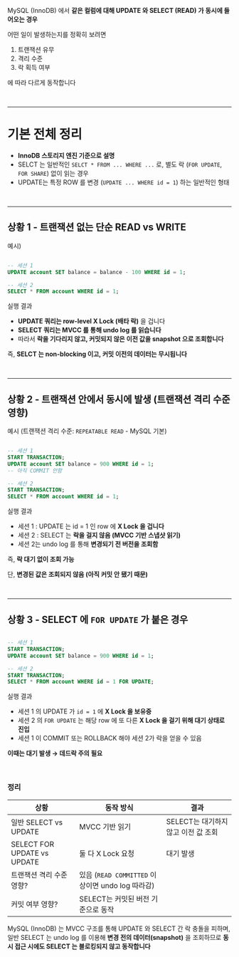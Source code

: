 MySQL (InnoDB) 에서 **같은 컬럼에 대해 UPDATE 와 SELECT (READ) 가 동시에 들어오는 경우**

어떤 일이 발생하는지를 정확히 보려면

1. 트랜잭션 유무
2. 격리 수준
3. 락 획득 여부

에 따라 다르게 동작합니다

</br>

---

# 기본 전체 정리

- **InnoDB 스토리지 엔진 기준으로 설명**
- SELCT 는 일반적인 `SELCT * FROM ... WHERE ...` 로, 별도 락 (`FOR UPDATE`, `FOR SHARE`) 없이 읽는 경우
- UPDATE는 특정 ROW 를 변경 (`UPDATE ... WHERE id = 1`) 하는 일반적인 형태

</br>

---

## 상황 1 - 트랜잭션 없는 단순 READ vs WRITE

예시)

```sql

-- 세션 1
UPDATE account SET balance = balance - 100 WHERE id = 1;

-- 세션 2
SELECT * FROM account WHERE id = 1;
```

실행 결과

- **UPDATE 쿼리는 row-level X Lock (배타 락)** 을 겁니다
- **SELECT 쿼리는 MVCC 를 통해 undo log 를 읽습니다**
- 따라서 **락을 기다리지 않고, 커밋되지 않은 이전 값을 snapshot 으로 조회합니다**

즉, **SELCT 는 non-blocking 이고, 커밋 이전의 데이터는 무시됩니다**

</br>

---

## 상황 2 - 트랜잭션 안에서 동시에 발생 (트랜잭션 격리 수준 영향)

예시 (트랜잭션 격리 수준: `REPEATABLE READ` - MySQL 기본)

```sql

-- 세션 1
START TRANSACTION;
UPDATE account SET balance = 900 WHERE id = 1;
-- 아직 COMMIT 안함

-- 세션 2
START TRANSACTION;
SELECT * FROM account WHERE id = 1;
```

실행 결과

- 세션 1 : UPDATE 는 id = 1 인 row 에 **X Lock 을 겁니다**
- 세션 2 : SELECT 는 **락을 걸지 않음 (MVCC 기반 스냅샷 읽기)**
- 세션 2는 undo log 를 통해 **변경되기 전 버전을 조회함**

즉, **락 대기 없이 조회 가능**

단, **변경된 값은 조회되지 않음 (아직 커밋 안 됐기 때문)**

</br>

---

## 상황 3 - SELECT 에 `FOR UPDATE` 가 붙은 경우

```sql

-- 세션 1
START TRANSACTION;
UPDATE account SET balance = 900 WHERE id = 1;

-- 세션 2
START TRANSACTION;
SELECT * FROM account WHERE id = 1 FOR UPDATE;
```

실행 결과

- 세션 1 의 UPDATE 가 `id = 1` 에 **X Lock 을 보유중**
- 세션 2 의 `FOR UPDATE` 는 해당 row 에 또 다른 **X Lock 을 걸기 위해 대기 상태로 진입**
- 세션 1 이 COMMIT 또는 ROLLBACK 해야 세션 2가 락을 얻을 수 있음

**이때는 대기 발생 → 데드락 주의 필요**

</br>

### 정리

| 상황                        | 동작 방식                                        | 결과                                |
| --------------------------- | ------------------------------------------------ | ----------------------------------- |
| 일반 SELECT vs UPDATE       | MVCC 기반 읽기                                   | SELECT는 대기하지 않고 이전 값 조회 |
| SELECT FOR UPDATE vs UPDATE | 둘 다 X Lock 요청                                | 대기 발생                           |
| 트랜잭션 격리 수준 영향?    | 있음 (`READ COMMITTED` 이상이면 undo log 따라감) |                                     |
| 커밋 여부 영향?             | SELECT는 커밋된 버전 기준으로 동작               |                                     |

MySQL (InnoDB) 는 MVCC 구조를 통해 UPDATE 와 SELECT 간 락 충돌을 피하며, 일반 SELECT 는 undo log 를 이용해 **변경 전의 데이터(snapshot)** 을 조회하므로 **동시 접근 시에도 SELECT 는 블로킹되지 않고 동작합니다**
